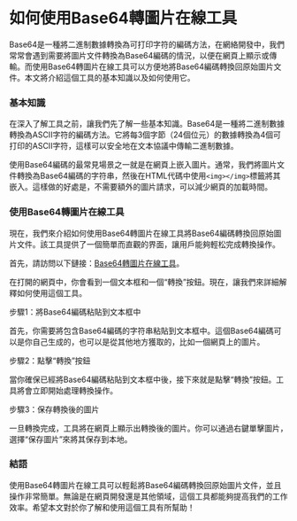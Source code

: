 如何使用Base64轉圖片在線工具
=================

Base64是一種將二進制數據轉換為可打印字符的編碼方法，在網絡開發中，我們常常會遇到需要將圖片文件轉換為Base64編碼的情況，以便在網頁上顯示或傳輸。而使用Base64轉圖片在線工具可以方便地將Base64編碼轉換回原始圖片文件。本文將介紹這個工具的基本知識以及如何使用它。

### 基本知識

在深入了解工具之前，讓我們先了解一些基本知識。Base64是一種將二進制數據轉換為ASCII字符的編碼方法。它將每3個字節（24個位元）的數據轉換為4個可打印的ASCII字符，這樣可以安全地在文本協議中傳輸二進制數據。

使用Base64編碼的最常見場景之一就是在網頁上嵌入圖片。通常，我們將圖片文件轉換為Base64編碼的字符串，然後在HTML代碼中使用`<img></img>`標籤將其嵌入。這樣做的好處是，不需要額外的圖片請求，可以減少網頁的加載時間。

### 使用Base64轉圖片在線工具

現在，我們來介紹如何使用Base64轉圖片在線工具將Base64編碼轉換回原始圖片文件。該工具提供了一個簡單而直觀的界面，讓用戶能夠輕松完成轉換操作。

首先，請訪問以下鏈接：[Base64轉圖片在線工具](https://base64decodeonline.com/zh-tw/base64-decoders/base64-to-image)。

在打開的網頁中，你會看到一個文本框和一個“轉換”按鈕。現在，讓我們來詳細解釋如何使用這個工具。

步驟1：將Base64編碼粘貼到文本框中

首先，你需要將包含Base64編碼的字符串粘貼到文本框中。這個Base64編碼可以是你自己生成的，也可以是從其他地方獲取的，比如一個網頁上的圖片。

步驟2：點擊“轉換”按鈕

當你確保已經將Base64編碼粘貼到文本框中後，接下來就是點擊“轉換”按鈕。工具將會立即開始處理轉換操作。

步驟3：保存轉換後的圖片

一旦轉換完成，工具將在網頁上顯示出轉換後的圖片。你可以通過右鍵單擊圖片，選擇“保存圖片”來將其保存到本地。

### 結語

使用Base64轉圖片在線工具可以輕鬆將Base64編碼轉換回原始圖片文件，並且操作非常簡單。無論是在網頁開發還是其他領域，這個工具都能夠提高我們的工作效率。希望本文對於你了解和使用這個工具有所幫助！